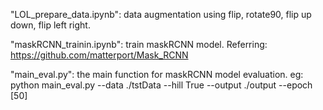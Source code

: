 "LOL_prepare_data.ipynb": data augmentation using flip, rotate90, flip up down, flip left right.

"maskRCNN_trainin.ipynb": train maskRCNN model. Referring: https://github.com/matterport/Mask_RCNN

"main_eval.py": the main function for maskRCNN model evaluation. 
eg: python main_eval.py --data ./tstData --hill True --output ./output --epoch [50]
